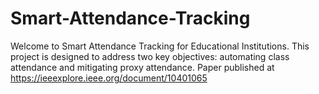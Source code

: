 # Smart-Attendance-Tracking
Welcome to Smart Attendance Tracking for Educational Institutions. This project is designed to address two key objectives: automating class attendance and mitigating proxy attendance. Paper published at https://ieeexplore.ieee.org/document/10401065
